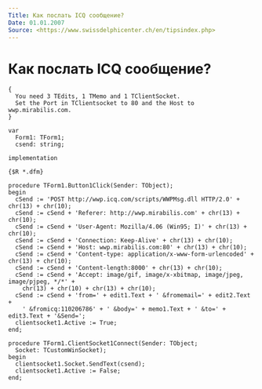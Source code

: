 ```yaml
---
Title: Как послать ICQ сообщение?
Date: 01.01.2007
Source: <https://www.swissdelphicenter.ch/en/tipsindex.php>
---
```



Как послать ICQ сообщение?
======================

    { 
      You need 3 TEdits, 1 TMemo and 1 TClientSocket. 
      Set the Port in TClientsocket to 80 and the Host to wwp.mirabilis.com. 
    } 
     
    var 
      Form1: TForm1; 
      csend: string; 
     
    implementation 
     
    {$R *.dfm} 
     
    procedure TForm1.Button1Click(Sender: TObject); 
    begin 
      cSend := 'POST http://wwp.icq.com/scripts/WWPMsg.dll HTTP/2.0' + chr(13) + chr(10); 
      cSend := cSend + 'Referer: http://wwp.mirabilis.com' + chr(13) + chr(10); 
      cSend := cSend + 'User-Agent: Mozilla/4.06 (Win95; I)' + chr(13) + chr(10); 
      cSend := cSend + 'Connection: Keep-Alive' + chr(13) + chr(10); 
      cSend := cSend + 'Host: wwp.mirabilis.com:80' + chr(13) + chr(10); 
      cSend := cSend + 'Content-type: application/x-www-form-urlencoded' + chr(13) + chr(10); 
      cSend := cSend + 'Content-length:8000' + chr(13) + chr(10); 
      cSend := cSend + 'Accept: image/gif, image/x-xbitmap, image/jpeg, image/pjpeg, */*' + 
        chr(13) + chr(10) + chr(13) + chr(10); 
      cSend := cSend + 'from=' + edit1.Text + ' &fromemail=' + edit2.Text + 
        ' &fromicq:110206786' + ' &body=' + memo1.Text + ' &to=' + edit3.Text + '&Send='; 
      clientsocket1.Active := True; 
    end; 
     
    procedure TForm1.ClientSocket1Connect(Sender: TObject; 
      Socket: TCustomWinSocket); 
    begin 
      clientsocket1.Socket.SendText(csend); 
      clientsocket1.Active := False; 
    end; 

